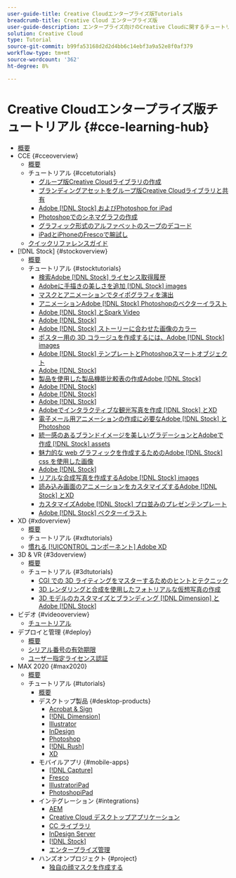 ```yaml
---
user-guide-title: Creative Cloudエンタープライズ版Tutorials
breadcrumb-title: Creative Cloud エンタープライズ版
user-guide-description: エンタープライズ向けのCreative Cloudに関するチュートリアルとクイックリファレンスガイドを表示
solution: Creative Cloud
type: Tutorial
source-git-commit: b99fa53168d2d2d4bb6c14ebf3a9a52e8f0af379
workflow-type: tm+mt
source-wordcount: '362'
ht-degree: 8%

---
```



# Creative Cloudエンタープライズ版チュートリアル {#cce-learning-hub}

+ [概要](overview.md)
+ CCE {#cceoverview}
   + [概要](cce/overview-cce.md)
   + チュートリアル {#ccetutorials}
      + [グループ版Creative Cloudライブラリの作成](cce/ccteamlibraries.md)
      + [ブランディングアセットをグループ版Creative Cloudライブラリと共有](cce/sharecclibraries.md)
      + [Adobe [!DNL Stock] およびPhotoshop for iPad](cce/compositepsipad.md)
      + [Photoshopでのシネマグラフの作成](cce/cinemagraphps.md)
      + [グラフィック形式のアルファベットのスープのデコード](cce/alphabetsoup.md)
      + [iPadとiPhoneのFrescoで腕試し](cce/frescoworkshop.md)
   + [クイックリファレンスガイド](quick-reference/overview-ref.md)
+ [!DNL Stock] {#stockoverview}
   + [概要](stock/overview-stock.md)
   + チュートリアル {#stocktutorials}
      + [検索Adobe [!DNL Stock] ライセンス取得履歴](stock/searchstock.md)
      + [Adobeに手描きの美しさを追加 [!DNL Stock] images](stock/handdrawn.md)
      + [マスクとアニメーションでタイポグラフィを演出](stock/flairtypography.md)
      + [アニメーションAdobe [!DNL Stock] Photoshopのベクターイラスト](stock/animatevector.md)
      + [Adobe [!DNL Stock] とSpark Video](stock/annualreport.md)
      + [Adobe [!DNL Stock]](stock/customanimations.md)
      + [Adobe [!DNL Stock] ストーリーに合わせた画像のカラー](stock/changecolors.md)
      + [ポスター用の 3D コラージュを作成するには、Adobe [!DNL Stock] images](stock/collage.md)
      + [Adobe [!DNL Stock] テンプレートとPhotoshopスマートオブジェクト](stock/boldlabel.md)
      + [Adobe [!DNL Stock]](stock/infographic.md)
      + [製品を使用した製品機能比較表の作成Adobe [!DNL Stock]](stock/featurecomparison.md)
      + [Adobe [!DNL Stock]](stock/surrealcomposite.md)
      + [Adobe [!DNL Stock]](stock/surrealpattern.md)
      + [Adobe [!DNL Stock]](stock/productconfigurator.md)
      + [Adobeでインタラクティブな観光写真を作成 [!DNL Stock] とXD](stock/interactivetourismphoto.md)
      + [電子メール用アニメーションの作成に必要なAdobe [!DNL Stock] とPhotoshop](stock/animationemail.md)
      + [統一感のあるブランドイメージを美しいグラデーションとAdobeで作成 [!DNL Stock] assets](stock/brandgradients.md)
      + [魅力的な web グラフィックを作成するためのAdobe [!DNL Stock] css を使用した画像](stock/webgraphics.md)
      + [Adobe [!DNL Stock]](stock/moodboard.md)
      + [リアルな合成写真を作成するAdobe [!DNL Stock] images](stock/realisticcomposite.md)
      + [読み込み画面のアニメーションをカスタマイズするAdobe [!DNL Stock] とXD](stock/loadingscreen.md)
      + [カスタマイズAdobe [!DNL Stock] プロ並みのプレゼンテンプレート](stock/presentationtemplate.md)
      + [Adobe [!DNL Stock] ベクターイラスト](stock/customizecolors.md)
+ XD {#xdoverview}
   + [概要](xd/overview-xd.md)
   + チュートリアル {#xdtutorials}
   + [慣れる [!UICONTROL コンポーネント] Adobe XD](xd/components.md)
+ 3D &amp; VR {#3doverview}
   + [概要](3di/overview-3di.md)
   + チュートリアル {#3dtutorials}
      + [CGI での 3D ライティングをマスターするためのヒントとテクニック](3di/mastering3dlighting.md)
      + [3D レンダリングと合成を使用したフォトリアルな仮想写真の作成](3di/photorealistic.md)
      + [3D モデルのカスタマイズとブランディング [!DNL Dimension] とAdobe [!DNL Stock]](3di/3ddimensionstock.md)
+ ビデオ {#videooverview}
   + [チュートリアル](dva/overview-dva.md)
+ デプロイと管理 {#deploy}
   + [概要](deploy/overview-deploy.md)
   + [シリアル番号の有効期限](deploy/cceserial.md)
   + [ユーザー指定ライセンス認証](deploy/nameduserlicensing.md)
+ MAX 2020 {#max2020}
   + [概要](max2020/overview-max.md)
   + チュートリアル {#tutorials}
      + [概要](max2020/maxtutorials.md)
      + デスクトップ製品 {#desktop-products}
         + [Acrobat &amp; Sign](max2020/acrobat-sign.md)
         + [[!DNL Dimension]](max2020/dimension.md)
         + [Illustrator](max2020/illustrator.md)
         + [InDesign](max2020/indesign.md)
         + [Photoshop](max2020/photoshop.md)
         + [[!DNL Rush]](max2020/rush.md)
         + [XD](max2020/xd.md)
      + モバイルアプリ {#mobile-apps}
         + [[!DNL Capture]](max2020/capture.md)
         + [Fresco](max2020/fresco.md)
         + [IllustratoriPad](max2020/illustratoripad.md)
         + [PhotoshopiPad](max2020/photoshopipad.md)
      + インテグレーション {#integrations}
         + [AEM](max2020/aem.md)
         + [Creative Cloud デスクトップアプリケーション](max2020/creativeclouddesktopapp.md)
         + [CC ライブラリ](max2020/cclibraries.md)
         + [InDesign Server](max2020/indesignserver.md)
         + [[!DNL Stock]](max2020/stock.md)
         + [エンタープライズ管理](max2020/enterprise.md)
      + ハンズオンプロジェクト {#project}
         + [独自の顔マスクを作成する](max2020/handsonproject.md)